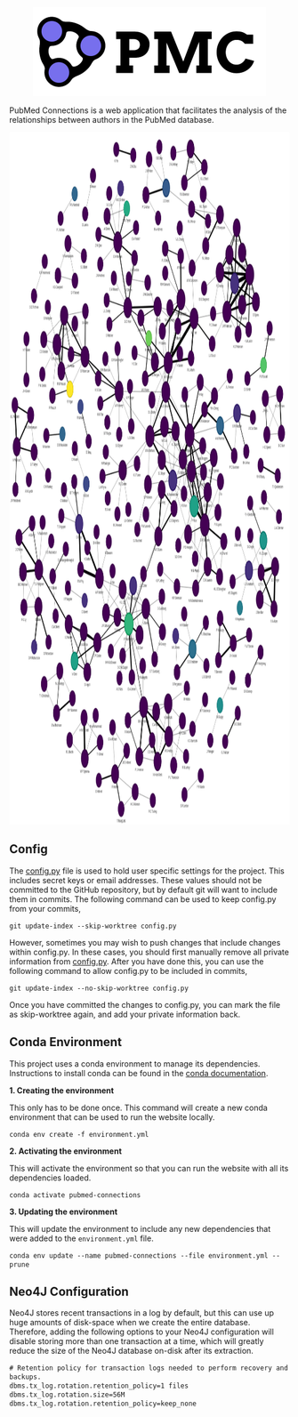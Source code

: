 <p align="center">
  <img src="/app/static/logo-with-name.png" alt="PubMed Connections Logo" height="160" width="420" />
</p>


PubMed Connections is a web application that facilitates
the analysis of the relationships between authors in the
PubMed database.

<p align="center">
  <img src="/app/static/example-graph.png" alt="Example PubMed Connections Graph" height="1245" width="1245" />
</p>

## Config

The [config.py](app/config.py) file is used to hold user
specific settings for the project. This includes
secret keys or email addresses. These values should
not be committed to the GitHub repository, but by
default git will want to include them in commits.
The following command can be used to keep
config.py from your commits,

```shell
git update-index --skip-worktree config.py
```

However, sometimes you may wish to push changes
that include changes within config.py. In these
cases, you should first manually remove all private
information from [config.py](app/config.py). After you
have done this, you can use the following command
to allow config.py to be included in commits,

```shell
git update-index --no-skip-worktree config.py
```

Once you have committed the changes to config.py,
you can mark the file as skip-worktree again, and
add your private information back.


## Conda Environment

This project uses a conda environment to manage its
dependencies. Instructions to install conda can be
found in the
[conda documentation](https://docs.conda.io/projects/conda/en/latest/user-guide/install/index.html).

**1. Creating the environment**

This only has to be done once. This command will
create a new conda environment that can be used
to run the website locally.
```shell
conda env create -f environment.yml
```

**2. Activating the environment**

This will activate the environment so that you
can run the website with all its dependencies
loaded.
```shell
conda activate pubmed-connections
```

**3. Updating the environment**

This will update the environment to include any
new dependencies that were added to the
`environment.yml` file.
```shell
conda env update --name pubmed-connections --file environment.yml --prune
```

## Neo4J Configuration
Neo4J stores recent transactions in a log by default, but this can use up huge amounts
of disk-space when we create the entire database. Therefore, adding the following
options to your Neo4J configuration will disable storing more than one transaction
at a time, which will greatly reduce the size of the Neo4J database on-disk after
its extraction.

```
# Retention policy for transaction logs needed to perform recovery and backups.
dbms.tx_log.rotation.retention_policy=1 files
dbms.tx_log.rotation.size=56M
dbms.tx_log.rotation.retention_policy=keep_none
```
